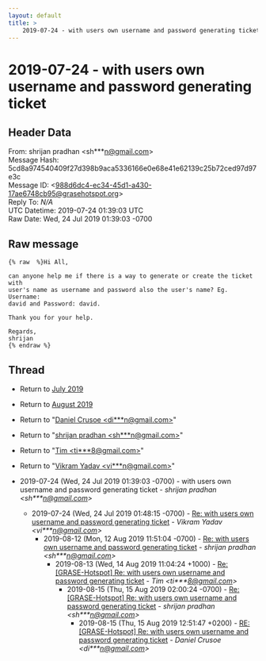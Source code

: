 ```yaml
---
layout: default
title: >
    2019-07-24 - with users own username and password generating ticket
---
```


# 2019-07-24 - with users own username and password generating ticket

## Header Data

From: shrijan pradhan \<sh***n@gmail.com\><br>
Message Hash: 5cd8a974540409f27d398b9aca5336166e0e68e41e62139c25b72ced97d97e3c<br>
Message ID: \<988d6dc4-ec34-45d1-a430-17ae6748cb95@grasehotspot.org\><br>
Reply To: _N/A_<br>
UTC Datetime: 2019-07-24 01:39:03 UTC<br>
Raw Date: Wed, 24 Jul 2019 01:39:03 -0700<br>

## Raw message

```
{% raw  %}Hi All,

can anyone help me if there is a way to generate or create the ticket with 
user's name as username and password also the user's name? Eg. Username: 
david and Password: david.

Thank you for your help.

Regards,
shrijan
{% endraw %}
```

## Thread

+ Return to [July 2019](/archive/2019/07)
+ Return to [August 2019](/archive/2019/08)

+ Return to "[Daniel Crusoe <di***n<span>@</span>gmail.com>](/authors/di___n_at_gmail_com)"
+ Return to "[shrijan pradhan <sh***n<span>@</span>gmail.com>](/authors/sh___n_at_gmail_com)"
+ Return to "[Tim <ti***8<span>@</span>gmail.com>](/authors/ti___8_at_gmail_com)"
+ Return to "[Vikram Yadav <vi***n<span>@</span>gmail.com>](/authors/vi___n_at_gmail_com)"

+ 2019-07-24 (Wed, 24 Jul 2019 01:39:03 -0700) - with users own username and password generating ticket - _shrijan pradhan \<sh***n@gmail.com\>_
  + 2019-07-24 (Wed, 24 Jul 2019 01:48:15 -0700) - [Re: with users own username and password generating ticket](/archive/2019/07/23df114fb36f9611d3d5b920bccbc389fbabd31998c91f8ad5160db61e06bf35) - _Vikram Yadav \<vi***n@gmail.com\>_
    + 2019-08-12 (Mon, 12 Aug 2019 11:51:04 -0700) - [Re: with users own username and password generating ticket](/archive/2019/08/695864dbd95fe235a37fa8fd436f0b70ce52e47e6f457f620cb2af830388b3ed) - _shrijan pradhan \<sh***n@gmail.com\>_
      + 2019-08-13 (Wed, 14 Aug 2019 11:04:24 +1000) - [Re: [GRASE-Hotspot] Re: with users own username and password generating ticket](/archive/2019/08/a1d2883dc6c664263e4da21e54052bec1dc084c53da19a8e0349d114e34568b8) - _Tim \<ti***8@gmail.com\>_
        + 2019-08-15 (Thu, 15 Aug 2019 02:00:24 -0700) - [Re: [GRASE-Hotspot] Re: with users own username and password generating ticket](/archive/2019/08/7ae86e611e6b434e3b9e2f3528de4a4f95c3c39c90fe28ee0453da3025c1deef) - _shrijan pradhan \<sh***n@gmail.com\>_
          + 2019-08-15 (Thu, 15 Aug 2019 12:51:47 +0200) - [RE: [GRASE-Hotspot] Re: with users own username and password generating ticket](/archive/2019/08/10b9aa740be4d56019ea2f1a17c27e4a2dee5cde0d1c303bdb8f6032f3c192f2) - _Daniel Crusoe \<di***n@gmail.com\>_

